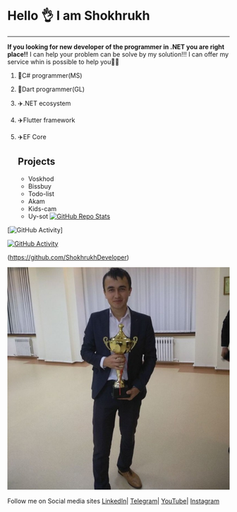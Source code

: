 # Hello  👌 I am Shokhrukh 
_________________________________

**If you looking for new developer of the programmer in .NET you are right place!!**
I can help your problem can be solve by my solution!!!
I can offer my service whin is possible to help you🦾🦾
1. 🔑C# programmer(MS)
1. 🔑Dart programmer(GL)
1. ✈️.NET ecosystem
1. ✈️Flutter framework
1. ✈️EF Core

    ## Projects
    * Voskhod
    * Bissbuy
    * Todo-list
    * Akam
    * Kids-cam
    * Uy-sot
[![GitHub Repo Stats](https://github-readme-stats.vercel.app/api?username=ShokhrukhDeveloper&show_icons=true&count_private=true)](https://github.com/ShokhrukhDeveloper)

[![GitHub Activity](https://github-readme-stats.vercel.app/api?username=ShokhrukhDeveloper&show_icons=true&count_private=true&include_all_commits=true)]

[![GitHub Activity](https://github-readme-stats.vercel.app/api?username=ShokhrukhDeveloper&show_icons=true&count_private=true&include_all_commits=true)](https://github.com/ShokhrukhDeveloper)

(https://github.com/ShokhrukhDeveloper)

![](/photo_2021-09-08_20-05-25.jpg)

Follow me on Social media sites
[LinkedIn](https://www.linkedin.com/in/yarashov-shokhrukh-898010197/)|
[Telegram](https://t.me/uz_best)|
[YouTube](https://www.youtube.com/@shoxruxyarashov)|
[Instagram](https://www.instagram.com/researcher.teacher/)

